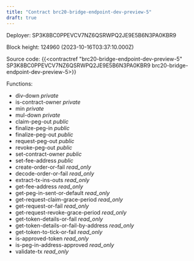 ```yaml
---
title: "Contract brc20-bridge-endpoint-dev-preview-5"
draft: true
---
```

Deployer: SP3K8BC0PPEVCV7NZ6QSRWPQ2JE9E5B6N3PA0KBR9


 



Block height: 124960 (2023-10-16T03:37:10.000Z)

Source code: {{<contractref "brc20-bridge-endpoint-dev-preview-5" SP3K8BC0PPEVCV7NZ6QSRWPQ2JE9E5B6N3PA0KBR9 brc20-bridge-endpoint-dev-preview-5>}}

Functions:

* div-down _private_
* is-contract-owner _private_
* min _private_
* mul-down _private_
* claim-peg-out _public_
* finalize-peg-in _public_
* finalize-peg-out _public_
* request-peg-out _public_
* revoke-peg-out _public_
* set-contract-owner _public_
* set-fee-address _public_
* create-order-or-fail _read_only_
* decode-order-or-fail _read_only_
* extract-tx-ins-outs _read_only_
* get-fee-address _read_only_
* get-peg-in-sent-or-default _read_only_
* get-request-claim-grace-period _read_only_
* get-request-or-fail _read_only_
* get-request-revoke-grace-period _read_only_
* get-token-details-or-fail _read_only_
* get-token-details-or-fail-by-address _read_only_
* get-token-to-tick-or-fail _read_only_
* is-approved-token _read_only_
* is-peg-in-address-approved _read_only_
* validate-tx _read_only_
